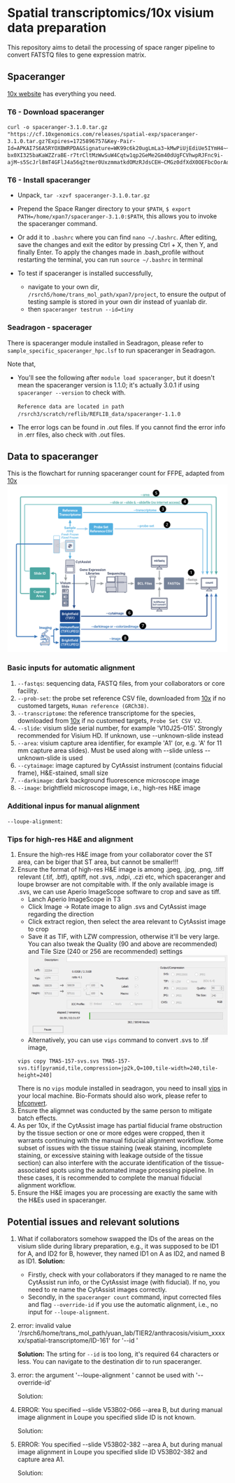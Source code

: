 # Spatial transcriptomics/10x visium data preparation
This repository aims to detail the processing of space ranger pipeline to convert FATSTQ files to gene expression matrix.

## Spaceranger
[10x website](https://www.10xgenomics.com/support/software/space-ranger/downloads) has everything you need.
### T6 - Download spaceranger
```
curl -o spaceranger-3.1.0.tar.gz "https://cf.10xgenomics.com/releases/spatial-exp/spaceranger-3.1.0.tar.gz?Expires=1725896757&Key-Pair-Id=APKAI7S6A5RYOXBWRPDA&Signature=WK99c6k20ugLmLa3~kMwPiUjEdiUe5IYmH4~~fK8CGazp4jPcFrCDaJSyCkrDyOE8lVf~mWUOLFOgoHEJdAca9O1lsRgjRR7wUWJL6olTM5zIuaA-bx0XI325baKaWZZraBE-r7trCltMzWwSuW4Cqtw1qp2GeMe2Gm40dUgFCVhwpRJFnc9i-ajM~s5ScJrl8mT4GFlJ4a56q2tmer0UxzmmatkdOMzRJdsCEH~CMGz0dfXdX0OEFbcOorAq3RPsmo4~nQOzwKRaG4LCCN8MeM9BAplrmImBJ0L0PedbkA3NixOv900YnxgBz8zscfKIe0meqWlxnOaKBUTE9igoQ__""
```

### T6 - Install spaceranger
- Unpack, `tar -xzvf spaceranger-3.1.0.tar.gz`

- Prepend the Space Ranger directory to your `$PATH`, `$ export PATH=/home/xpan7/spaceranger-3.1.0:$PATH`, this allows you to invoke the spaceranger command.
  
- Or add it to `.bashrc` where you can find `nano ~/.bashrc`. After editing, save the changes and exit the editor by pressing Ctrl + X, then Y, and finally Enter. To apply the changes made in .bash_profile without restarting the terminal, you can run `source ~/.bashrc` in terminal

- To test if spaceranger is installed successfully,
   - navigate to your own dir, `/rsrch5/home/trans_mol_path/xpan7/project`, to ensure the output of testing sample is stored in your own dir instead of yuanlab dir.
   - then `spaceranger testrun --id=tiny`    


### Seadragon - spacerager
There is spaceranger module installed in Seadragon, please refer to `sample_specific_spaceranger_hpc.lsf` to run spaceranger in Seadragon.

Note that,

- You'll see the following after `module load spaceranger`, but it doesn't mean the spaceranger version is 1.1.0; it's actually 3.0.1 if using `spaceranger --version` to check with.
   
   `Reference data are located in path /rsrch3/scratch/reflib/REFLIB_data/spaceranger-1.1.0`

- The error logs can be found in .out files. If you cannot find the error info in .err files, also check with .out files.


## Data to spaceranger
This is the flowchart for running spaceranger count for FFPE, adapted from [10x](https://www.10xgenomics.com/support/software/space-ranger/latest/analysis/running-pipelines/probe-based-assay-count-cytassist-gex) 
![](./screenshot/sp_input_ffpe.png)

### Basic inputs for automatic alignment
1. `--fastqs`: sequencing data, FASTQ files, from your collaborators or core facility.
2. `--prob-set`: the probe set reference CSV file, downloaded from [10x](https://www.10xgenomics.com/support/software/space-ranger/downloads) if no customed targets, `Human reference (GRCh38)`.
3. `--transcriptome`: the reference transcriptome for the species, downloaded from [10x](https://www.10xgenomics.com/support/software/space-ranger/downloads) if no customed targets, `Probe Set CSV V2`.
4. `--slide`: visium slide serial number, for example 'V10J25-015'. Strongly recommended for Visium HD. If unknown, use --unknown-slide instead
5. `--area`: visium capture area identifier, for example 'A1' (or, e.g. 'A' for 11 mm capture area slides). Must be used along with --slide unless --unknown-slide is used
6. `--cytaimage`: image captured by CytAssist instrument (contains fiducial frame), H&E-stained, small size
7. `--darkimage`: dark background fluorescence microscope image
8. `--image`: brightfield microscope image, i.e., high-res H&E image

### Additional inpus for manual alignment
`--loupe-alignment`:


### Tips for high-res H&E and alignment
1. Ensure the high-res H&E image from your collaborator cover the ST area, can be biger that ST area, but cannot be smaller!!!
2. Ensure the format of high-res H&E image is among .jpeg, .jpg, .png, .tiff relevant (.tif, .btf), qptiff, not .svs, .ndpi, .czi etc, which spaceranger and loupe browser are not compitable with. If the only available image is .svs, we can use Aperio ImageScope software to crop and save as tiff.
   - Lanch Aperio ImageScope in T3
   - Click Image -> Rotate image to align .svs and CytAssist image regarding the direction
   - Click extract region, then select the area relevant to CytAssist image to crop
   - Save it as TIF, with LZW compression, otherwise it'll be very large. You can also tweak the Quality (90 and above are recommended) and Tile Size (240 or 256 are recommended) settings
   ![](./screenshot/svs2tiff.png)
   - Alternatively, you can use `vips` command to convert .svs to .tif image, 
   ```
   vips copy TMA5-157-svs.svs TMA5-157-svs.tif[pyramid,tile,compression=jp2k,Q=100,tile-width=240,tile-height=240]
   ```
   There is no `vips` module installed in seadragon, you need to insall [vips](https://formulae.brew.sh/formula/vips) in your local machine. Bio-Formats should also work, please refer to [bfconvert](https://bio-formats.readthedocs.io/en/latest/users/comlinetools/conversion.html).
3. Ensure the aligmnet was conducted by the same person to mitigate batch effects.
4. As per 10x, if the CytAssist image has partial fiducial frame obstruction by the tissue section or one or more edges were cropped, then it warrants continuing with the manual fiducial alignment workflow. Some subset of issues with the tissue staining (weak staining, incomplete staining, or excessive staining with leakage outside of the tissue section) can also interfere with the accurate identification of the tissue-associated spots using the automated image processing pipeline. In these cases, it is recommended to complete the manual fiducial alignment workflow.
5. Ensure the H&E images you are processing are exactly the same with the H&Es used in spaceranger.


## Potential issues and relevant solutions
1. What if collaborators somehow swapped the IDs of the areas on the visium slide during library preparation, e.g., it was supposed to be ID1 for A, and ID2 for B, however, they named ID1 on A as ID2, and named B as ID1.
   **Solution:** 
      - Firstly, check with your collaborators if they managed to re name the CytAssist run info, or the CytAssist image (with         fiducial). If no, you need to re name the  CytAssist images correctly.
      - Secondly, in the `spaceranger count` command, input corrected files and flag `--override-id` if you use the automatic alignment, i.e., no input for `--loupe-alignment`.

2. error: invalid value '/rsrch6/home/trans_mol_path/yuan_lab/TIER2/anthracosis/visium_xxxxxx/spatial-transcriptome/ID-161' for '--id <ID>'
   
   **Solution:** The srting for `--id` is too long, it's required 64 characters or less. You can navigate to the destination dir to run spaceranger.

3. error: the argument '--loupe-alignment <PATH>' cannot be used with '--override-id'

   Solution:

4. ERROR: You specified --slide V53B02-066 --area B, but during manual image alignment in Loupe you specified slide ID is not known.

   Solution:

5. ERROR: You specified --slide V53B02-382 --area A, but during manual image alignment in Loupe you specified slide ID V53B02-382 and capture area A1.

   Solution: